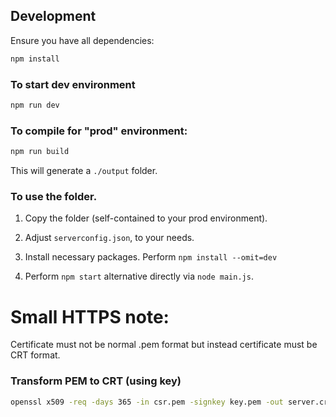 
## Development

Ensure you have all dependencies:

```bash
npm install
```

### To start dev environment

```bash
npm run dev
```

### To compile for "prod" environment:

```bash
npm run build
```

This will generate a `./output` folder.

### To use the folder.

1. Copy the folder (self-contained to your prod environment).

2. Adjust `serverconfig.json`, to your needs.

3. Install necessary packages. Perform `npm install --omit=dev`

4. Perform `npm start` alternative directly via `node main.js`.

# Small HTTPS note:

Certificate must not be normal .pem format but instead certificate must be CRT format.

### Transform PEM to CRT (using key)
```bash
openssl x509 -req -days 365 -in csr.pem -signkey key.pem -out server.crt
```


